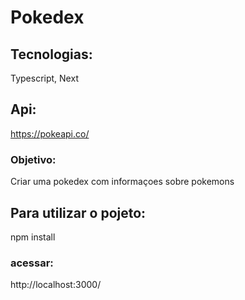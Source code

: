 # Pokedex

## Tecnologias:

Typescript, Next

## Api:

https://pokeapi.co/

### Objetivo:

Criar uma pokedex com informaçoes sobre pokemons

## Para utilizar o pojeto:

npm install

### acessar:

http://localhost:3000/
